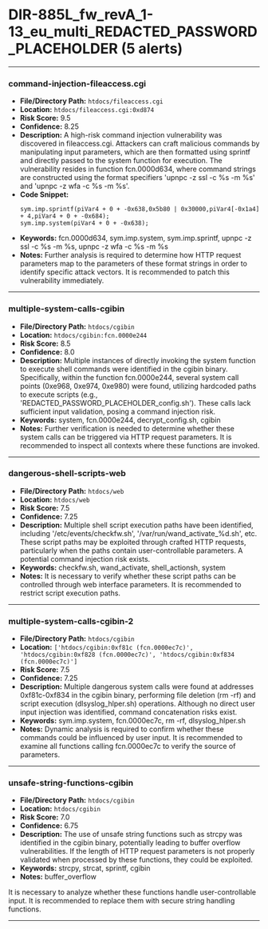 # DIR-885L_fw_revA_1-13_eu_multi_REDACTED_PASSWORD_PLACEHOLDER (5 alerts)

---

### command-injection-fileaccess.cgi

- **File/Directory Path:** `htdocs/fileaccess.cgi`
- **Location:** `htdocs/fileaccess.cgi:0xd874`
- **Risk Score:** 9.5
- **Confidence:** 8.25
- **Description:** A high-risk command injection vulnerability was discovered in fileaccess.cgi. Attackers can craft malicious commands by manipulating input parameters, which are then formatted using sprintf and directly passed to the system function for execution. The vulnerability resides in function fcn.0000d634, where command strings are constructed using the format specifiers 'upnpc -z ssl -c %s -m %s' and 'upnpc -z wfa -c %s -m %s'.
- **Code Snippet:**
  ```
  sym.imp.sprintf(piVar4 + 0 + -0x638,0x5b80 | 0x30000,piVar4[-0x1a4] + 4,piVar4 + 0 + -0x684);
  sym.imp.system(piVar4 + 0 + -0x638);
  ```
- **Keywords:** fcn.0000d634, sym.imp.system, sym.imp.sprintf, upnpc -z ssl -c %s -m %s, upnpc -z wfa -c %s -m %s
- **Notes:** Further analysis is required to determine how HTTP request parameters map to the parameters of these format strings in order to identify specific attack vectors. It is recommended to patch this vulnerability immediately.

---
### multiple-system-calls-cgibin

- **File/Directory Path:** `htdocs/cgibin`
- **Location:** `htdocs/cgibin:fcn.0000e244`
- **Risk Score:** 8.5
- **Confidence:** 8.0
- **Description:** Multiple instances of directly invoking the system function to execute shell commands were identified in the cgibin binary. Specifically, within the function fcn.0000e244, several system call points (0xe968, 0xe974, 0xe980) were found, utilizing hardcoded paths to execute scripts (e.g., 'REDACTED_PASSWORD_PLACEHOLDER_config.sh'). These calls lack sufficient input validation, posing a command injection risk.
- **Keywords:** system, fcn.0000e244, decrypt_config.sh, cgibin
- **Notes:** Further verification is needed to determine whether these system calls can be triggered via HTTP request parameters. It is recommended to inspect all contexts where these functions are invoked.

---
### dangerous-shell-scripts-web

- **File/Directory Path:** `htdocs/web`
- **Location:** `htdocs/web`
- **Risk Score:** 7.5
- **Confidence:** 7.25
- **Description:** Multiple shell script execution paths have been identified, including '/etc/events/checkfw.sh', '/var/run/wand_activate_%d.sh', etc. These script paths may be exploited through crafted HTTP requests, particularly when the paths contain user-controllable parameters. A potential command injection risk exists.
- **Keywords:** checkfw.sh, wand_activate, shell_actionsh, system
- **Notes:** It is necessary to verify whether these script paths can be controlled through web interface parameters. It is recommended to restrict script execution paths.

---
### multiple-system-calls-cgibin-2

- **File/Directory Path:** `htdocs/cgibin`
- **Location:** `['htdocs/cgibin:0xf81c (fcn.0000ec7c)', 'htdocs/cgibin:0xf828 (fcn.0000ec7c)', 'htdocs/cgibin:0xf834 (fcn.0000ec7c)']`
- **Risk Score:** 7.5
- **Confidence:** 7.25
- **Description:** Multiple dangerous system calls were found at addresses 0xf81c-0xf834 in the cgibin binary, performing file deletion (rm -rf) and script execution (dlsyslog_hlper.sh) operations. Although no direct user input injection was identified, command concatenation risks exist.
- **Keywords:** sym.imp.system, fcn.0000ec7c, rm -rf, dlsyslog_hlper.sh
- **Notes:** Dynamic analysis is required to confirm whether these commands could be influenced by user input. It is recommended to examine all functions calling fcn.0000ec7c to verify the source of parameters.

---
### unsafe-string-functions-cgibin

- **File/Directory Path:** `htdocs/cgibin`
- **Location:** `htdocs/cgibin`
- **Risk Score:** 7.0
- **Confidence:** 6.75
- **Description:** The use of unsafe string functions such as strcpy was identified in the cgibin binary, potentially leading to buffer overflow vulnerabilities. If the length of HTTP request parameters is not properly validated when processed by these functions, they could be exploited.
- **Keywords:** strcpy, strcat, sprintf, cgibin
- **Notes:** buffer_overflow

It is necessary to analyze whether these functions handle user-controllable input. It is recommended to replace them with secure string handling functions.

---
